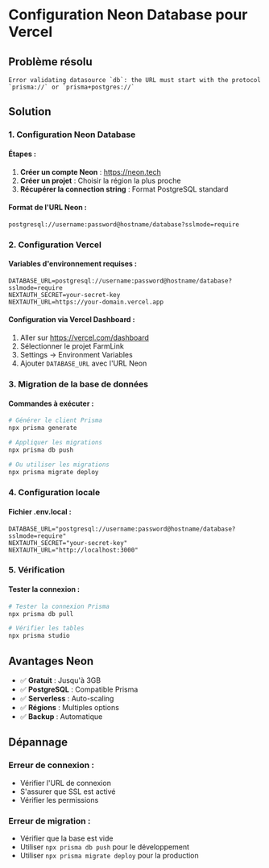 # Configuration Neon Database pour Vercel

## Problème résolu
```
Error validating datasource `db`: the URL must start with the protocol `prisma://` or `prisma+postgres://`
```

## Solution

### 1. Configuration Neon Database

#### **Étapes :**
1. **Créer un compte Neon** : https://neon.tech
2. **Créer un projet** : Choisir la région la plus proche
3. **Récupérer la connection string** : Format PostgreSQL standard

#### **Format de l'URL Neon :**
```
postgresql://username:password@hostname/database?sslmode=require
```

### 2. Configuration Vercel

#### **Variables d'environnement requises :**
```
DATABASE_URL=postgresql://username:password@hostname/database?sslmode=require
NEXTAUTH_SECRET=your-secret-key
NEXTAUTH_URL=https://your-domain.vercel.app
```

#### **Configuration via Vercel Dashboard :**
1. Aller sur https://vercel.com/dashboard
2. Sélectionner le projet FarmLink
3. Settings → Environment Variables
4. Ajouter `DATABASE_URL` avec l'URL Neon

### 3. Migration de la base de données

#### **Commandes à exécuter :**
```bash
# Générer le client Prisma
npx prisma generate

# Appliquer les migrations
npx prisma db push

# Ou utiliser les migrations
npx prisma migrate deploy
```

### 4. Configuration locale

#### **Fichier .env.local :**
```env
DATABASE_URL="postgresql://username:password@hostname/database?sslmode=require"
NEXTAUTH_SECRET="your-secret-key"
NEXTAUTH_URL="http://localhost:3000"
```

### 5. Vérification

#### **Tester la connexion :**
```bash
# Tester la connexion Prisma
npx prisma db pull

# Vérifier les tables
npx prisma studio
```

## Avantages Neon

- ✅ **Gratuit** : Jusqu'à 3GB
- ✅ **PostgreSQL** : Compatible Prisma
- ✅ **Serverless** : Auto-scaling
- ✅ **Régions** : Multiples options
- ✅ **Backup** : Automatique

## Dépannage

### Erreur de connexion :
- Vérifier l'URL de connexion
- S'assurer que SSL est activé
- Vérifier les permissions

### Erreur de migration :
- Vérifier que la base est vide
- Utiliser `npx prisma db push` pour le développement
- Utiliser `npx prisma migrate deploy` pour la production
